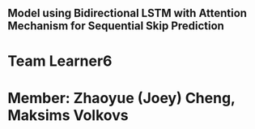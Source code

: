 ## Model using Bidirectional LSTM with Attention Mechanism for Sequential Skip Prediction
# Team Learner6
# Member: Zhaoyue (Joey) Cheng, Maksims Volkovs
